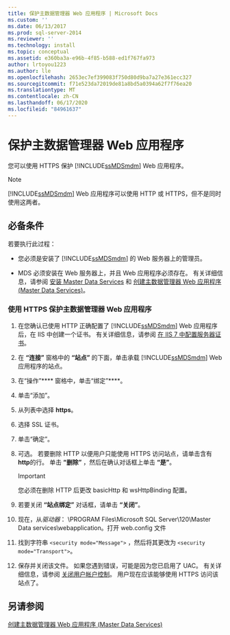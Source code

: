 ```yaml
---
title: 保护主数据管理器 Web 应用程序 | Microsoft Docs
ms.custom: ''
ms.date: 06/13/2017
ms.prod: sql-server-2014
ms.reviewer: ''
ms.technology: install
ms.topic: conceptual
ms.assetid: e360ba3a-e96b-4f85-b588-ed1f767fa973
author: lrtoyou1223
ms.author: lle
ms.openlocfilehash: 2653ec7ef399083f750d80d9ba7a27e361ecc327
ms.sourcegitcommit: f71e523da72019de81a8bd5a0394a62f7f76ea20
ms.translationtype: MT
ms.contentlocale: zh-CN
ms.lasthandoff: 06/17/2020
ms.locfileid: "84961637"
---
```

# <a name="secure-a-master-data-manager-web-application"></a>保护主数据管理器 Web 应用程序
  您可以使用 HTTPS 保护 [!INCLUDE[ssMDSmdm](../../includes/ssmdsmdm-md.md)] Web 应用程序。  
  
> [!NOTE]  
>  [!INCLUDE[ssMDSmdm](../../includes/ssmdsmdm-md.md)] Web 应用程序可以使用 HTTP 或 HTTPS，但不是同时使用这两者。  
  
## <a name="prerequisites"></a>必备条件  
 若要执行此过程：  
  
-   您必须是安装了 [!INCLUDE[ssMDSmdm](../../includes/ssmdsmdm-md.md)] 的 Web 服务器上的管理员。  
  
-   MDS 必须安装在 Web 服务器上，并且 Web 应用程序必须存在。 有关详细信息，请参阅 [安装 Master Data Services](install-master-data-services.md) 和 [创建主数据管理器 Web 应用程序 (Master Data Services)](create-a-master-data-manager-web-application-master-data-services.md)。  
  
### <a name="to-secure-the-master-data-manager-web-application-with-https"></a>使用 HTTPS 保护主数据管理器 Web 应用程序  
  
1.  在您确认已使用 HTTP 正确配置了 [!INCLUDE[ssMDSmdm](../../includes/ssmdsmdm-md.md)] Web 应用程序后，在 IIS 中创建一个证书。 有关详细信息，请参阅 [在 IIS 7 中配置服务器证书](https://technet.microsoft.com/library/cc732230\(WS.10\).aspx)。  
  
2.  在 **“连接”** 窗格中的 **“站点”** 的下面，单击承载 [!INCLUDE[ssMDSmdm](../../includes/ssmdsmdm-md.md)] Web 应用程序的站点。  
  
3.  在“操作”**** 窗格中，单击“绑定”****。  
  
4.  单击“添加”。  
  
5.  从列表中选择 **https**。  
  
6.  选择 SSL 证书。  
  
7.  单击“确定”。  
  
8.  可选。 若要删除 HTTP 以便用户只能使用 HTTPS 访问站点，请单击含有 **http**的行。 单击 **“删除”** ，然后在确认对话框上单击 **“是”**。  
  
    > [!IMPORTANT]  
    >  您必须在删除 HTTP 后更改 basicHttp 和 wsHttpBinding 配置。  
  
9. 若要关闭 **“站点绑定”** 对话框，请单击 **“关闭”**。  
  
10. 现在，从*驱动器*： \PROGRAM Files\Microsoft SQL Server\120\Master Data services\webapplication。打开 web.config 文件  
  
11. 找到字符串 `<security mode="Message">` ，然后将其更改为 `<security mode="Transport">`。  
  
12. 保存并关闭该文件。 如果您遇到错误，可能是因为您已启用了 UAC。 有关详细信息，请参阅 [关闭用户帐户控制](https://technet.microsoft.com/library/cc709691\(WS.10\).aspx)。 用户现在应该能够使用 HTTPS 访问该站点了。  
  
## <a name="see-also"></a>另请参阅  
 [创建主数据管理器 Web 应用程序 &#40;Master Data Services&#41;](create-a-master-data-manager-web-application-master-data-services.md)  
  
  
